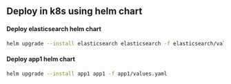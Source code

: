 ## Deploy in k8s using helm chart

#### Deploy elasticsearch helm chart
```bash
helm upgrade --install elasticsearch elasticsearch -f elasticsearch/values.yaml
```

#### Deploy app1 helm chart
```bash
helm upgrade --install app1 app1 -f app1/values.yaml
```
